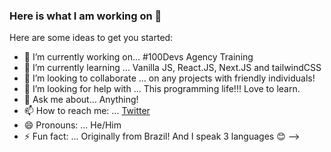 ### Here is what I am working on 👋

Here are some ideas to get you started:

- 🔭 I’m currently working on... #100Devs Agency Training
- 🌱 I’m currently learning ... Vanilla JS, React.JS, Next.JS and tailwindCSS
- 👯 I’m looking to collaborate ... on any projects with friendly individuals!
- 🤔 I’m looking for help with ... This programming life!!! Love to learn. 
- 💬 Ask me about... Anything!
- 📫 How to reach me: ... [Twitter](https://twitter.com/goofer_G)
- 😄 Pronouns: ... He/Him
- ⚡ Fun fact: ... Originally from Brazil! And I speak 3 languages 😊
-->
